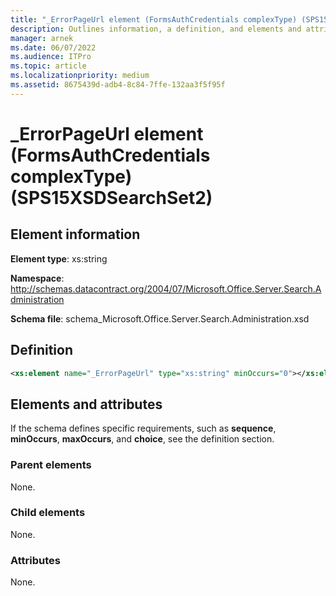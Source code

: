 ```yaml
---
title: "_ErrorPageUrl element (FormsAuthCredentials complexType) (SPS15XSDSearchSet2)"
description: Outlines information, a definition, and elements and attributes for the _ErrorPageUrl element in Sharepoint.
manager: arnek
ms.date: 06/07/2022
ms.audience: ITPro
ms.topic: article
ms.localizationpriority: medium
ms.assetid: 8675439d-adb4-8c84-7ffe-132aa3f5f95f
---
```


# _ErrorPageUrl element (FormsAuthCredentials complexType) (SPS15XSDSearchSet2)

## Element information
**Element type**: xs:string

**Namespace**: http://schemas.datacontract.org/2004/07/Microsoft.Office.Server.Search.Administration

**Schema file**: schema_Microsoft.Office.Server.Search.Administration.xsd

## Definition

```XML
<xs:element name="_ErrorPageUrl" type="xs:string" minOccurs="0"></xs:element>

```

## Elements and attributes

If the schema defines specific requirements, such as **sequence**, **minOccurs**, **maxOccurs**, and **choice**, see the definition section.

### Parent elements

None.

### Child elements

None.

### Attributes

None.
